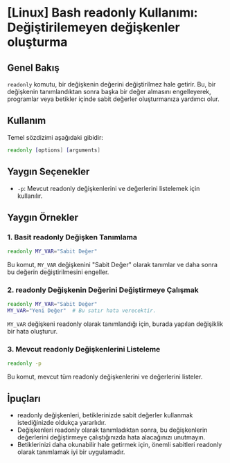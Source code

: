 # [Linux] Bash readonly Kullanımı: Değiştirilemeyen değişkenler oluşturma

## Genel Bakış
`readonly` komutu, bir değişkenin değerini değiştirilmez hale getirir. Bu, bir değişkenin tanımlandıktan sonra başka bir değer almasını engelleyerek, programlar veya betikler içinde sabit değerler oluşturmanıza yardımcı olur.

## Kullanım
Temel sözdizimi aşağıdaki gibidir:
```bash
readonly [options] [arguments]
```

## Yaygın Seçenekler
- `-p`: Mevcut readonly değişkenlerini ve değerlerini listelemek için kullanılır.

## Yaygın Örnekler

### 1. Basit readonly Değişken Tanımlama
```bash
readonly MY_VAR="Sabit Değer"
```
Bu komut, `MY_VAR` değişkenini "Sabit Değer" olarak tanımlar ve daha sonra bu değerin değiştirilmesini engeller.

### 2. readonly Değişkenin Değerini Değiştirmeye Çalışmak
```bash
readonly MY_VAR="Sabit Değer"
MY_VAR="Yeni Değer"  # Bu satır hata verecektir.
```
`MY_VAR` değişkeni readonly olarak tanımlandığı için, burada yapılan değişiklik bir hata oluşturur.

### 3. Mevcut readonly Değişkenlerini Listeleme
```bash
readonly -p
```
Bu komut, mevcut tüm readonly değişkenlerini ve değerlerini listeler.

## İpuçları
- readonly değişkenleri, betiklerinizde sabit değerler kullanmak istediğinizde oldukça yararlıdır.
- Değişkenleri readonly olarak tanımladıktan sonra, bu değişkenlerin değerlerini değiştirmeye çalıştığınızda hata alacağınızı unutmayın.
- Betiklerinizi daha okunabilir hale getirmek için, önemli sabitleri readonly olarak tanımlamak iyi bir uygulamadır.